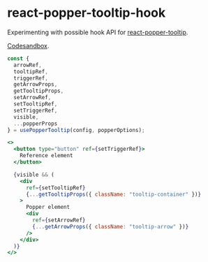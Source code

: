 # react-popper-tooltip-hook

Experimenting with possible hook API for [react-popper-tooltip](https://github.com/mohsinulhaq/react-popper-tooltip).

[Codesandbox](https://codesandbox.io/s/github/denisborovikov/react-popper-tooltip-hook).

```jsx
const {
  arrowRef,
  tooltipRef,
  triggerRef,
  getArrowProps,
  getTooltipProps,
  setArrowRef,
  setTooltipRef,
  setTriggerRef,
  visible,
  ...popperProps
} = usePopperTooltip(config, popperOptions);
```

```jsx
<>
  <button type="button" ref={setTriggerRef}>
    Reference element
  </button>

  {visible && (
    <div
      ref={setTooltipRef}
      {...getTooltipProps({ className: "tooltip-container" })}
    >
      Popper element
      <div
        ref={setArrowRef}
        {...getArrowProps({ className: "tooltip-arrow" })}
      />
    </div>
  )}
</>
```
